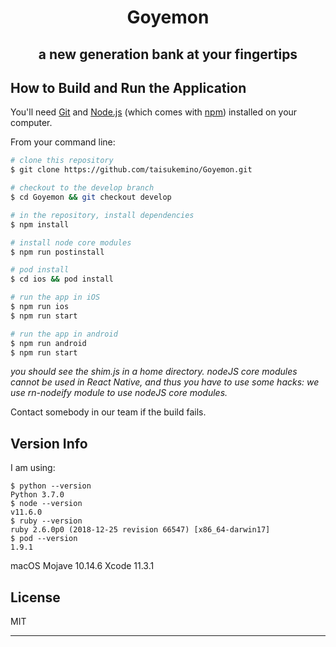 <h1 align="center">Goyemon</h1>
<h2 align="center">a new generation bank at your fingertips<h2>

## How to Build and Run the Application

You'll need [Git](https://git-scm.com) and [Node.js](https://nodejs.org/en/download/) (which comes with [npm](http://npmjs.com)) installed on your computer.

From your command line:

```bash
# clone this repository
$ git clone https://github.com/taisukemino/Goyemon.git

# checkout to the develop branch
$ cd Goyemon && git checkout develop

# in the repository, install dependencies
$ npm install

# install node core modules
$ npm run postinstall

# pod install
$ cd ios && pod install

# run the app in iOS
$ npm run ios
$ npm run start

# run the app in android
$ npm run android
$ npm run start

```

_you should see the shim.js in a home directory.
nodeJS core modules cannot be used in React Native, and thus you have to use some hacks: we use rn-nodeify module to use nodeJS core modules._

Contact somebody in our team if the build fails. 


## Version Info

I am using:
```
$ python --version
Python 3.7.0
$ node --version
v11.6.0
$ ruby --version
ruby 2.6.0p0 (2018-12-25 revision 66547) [x86_64-darwin17]
$ pod --version
1.9.1
```
macOS Mojave 10.14.6
Xcode 11.3.1

## License

MIT

---
